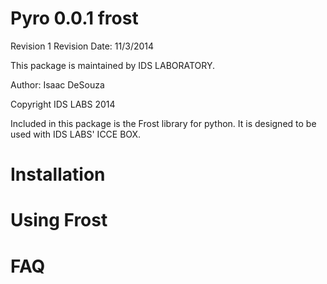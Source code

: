 Pyro 0.0.1 frost
==============================================================================
Revision 1
Revision Date: 11/3/2014

This package is maintained by IDS LABORATORY.

Author: Isaac DeSouza

Copyright IDS LABS 2014

Included in this package is the Frost library for python. It is designed to be used with IDS LABS' ICCE BOX. 

Installation
==


Using Frost
==

FAQ
==
